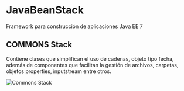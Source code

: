 # JavaBeanStack
Framework para construcción de aplicaciones Java EE 7

## COMMONS Stack ##
Contiene clases que simplifican el uso de cadenas, objeto tipo fecha, además de componentes que facilitan la gestión de archivos, carpetas, objetos properties, inputstream entre otros.


![Commons Stack](https://github.com/jencisopy/JavaBeanStack/blob/master/commons/src/main/resources/images/javabeanstack_commons.png)








